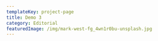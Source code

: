 ```yaml
---
templateKey: project-page
title: Demo 3
category: Editorial
featuredImage: /img/mark-west-fg_4wn1r0bu-unsplash.jpg
---
```

